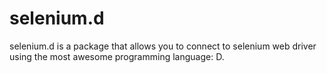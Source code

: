 selenium.d
=======

selenium.d is a package that allows you to connect to selenium web driver using the most awesome
programming language: D.